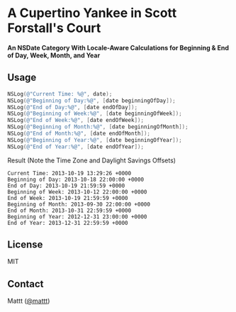 # A Cupertino Yankee in Scott Forstall's Court

**An NSDate Category With Locale-Aware Calculations for Beginning & End of Day, Week, Month, and Year**

## Usage

```objective-c
NSLog(@"Current Time: %@", date);
NSLog(@"Beginning of Day:%@", [date beginningOfDay]);
NSLog(@"End of Day:%@", [date endOfDay]);
NSLog(@"Beginning of Week:%@", [date beginningOfWeek]);
NSLog(@"End of Week:%@", [date endOfWeek]);
NSLog(@"Beginning of Month:%@", [date beginningOfMonth]);
NSLog(@"End of Month:%@", [date endOfMonth]);
NSLog(@"Beginning of Year:%@", [date beginningOfYear]);
NSLog(@"End of Year:%@", [date endOfYear]);
```

Result (Note the Time Zone and Daylight Savings Offsets)

```
Current Time: 2013-10-19 13:29:26 +0000
Beginning of Day: 2013-10-18 22:00:00 +0000
End of Day: 2013-10-19 21:59:59 +0000
Beginning of Week: 2013-10-12 22:00:00 +0000
End of Week: 2013-10-19 21:59:59 +0000
Beginning of Month: 2013-09-30 22:00:00 +0000
End of Month: 2013-10-31 22:59:59 +0000
Beginning of Year: 2012-12-31 23:00:00 +0000
End of Year: 2013-12-31 22:59:59 +0000
```

## License

MIT

## Contact

Mattt ([@mattt](https://twitter.com/mattt))
